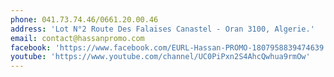 ```yaml
---
phone: 041.73.74.46/0661.20.00.46
address: 'Lot N°2 Route Des Falaises Canastel - Oran 3100, Algerie.'
email: contact@hassanpromo.com
facebook: 'https://www.facebook.com/EURL-Hassan-PROMO-1807958839474639'
youtube: 'https://www.youtube.com/channel/UC0PiPxn2S4AhcQwhua9rmOw'
---
```


